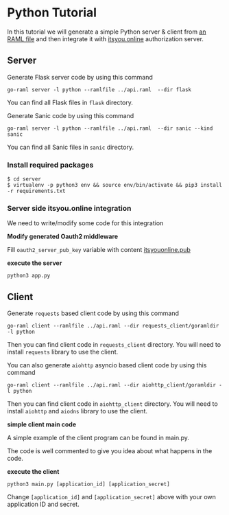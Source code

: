 # Python Tutorial

In this tutorial we will generate a simple Python server & client from [an RAML file](../api.raml) and then integrate it
with [itsyou.online](https://www.itsyou.online/) authorization server.


## Server

Generate Flask server code by using this command

```
go-raml server -l python --ramlfile ../api.raml  --dir flask
```

You can find all Flask files in `flask` directory.

Generate Sanic code by using this command

```
go-raml server -l python --ramlfile ../api.raml  --dir sanic --kind sanic
```

You can find all Sanic files in `sanic` directory.


### Install required packages

```
$ cd server
$ virtualenv -p python3 env && source env/bin/activate && pip3 install -r requirements.txt
```

### Server side itsyou.online integration

We need to write/modify some code for this integration


**Modify generated Oauth2 middleware**

Fill `oauth2_server_pub_key` variable with content [itsyouonline.pub](../itsyouonline.pub)

**execute the server**

```python3 app.py```


## Client

Generate `requests` based client code by using this command

```
go-raml client --ramlfile ../api.raml --dir requests_client/goramldir -l python
```
Then you can find client code in `requests_client` directory.
You will need to install `requests` library to use the client.


You can also generate `aiohttp` asyncio based client code by using this command

```
go-raml client --ramlfile ../api.raml --dir aiohttp_client/goramldir -l python
```

Then you can find client code in `aiohttp_client` directory.
You will need to install `aiohttp` and `aiodns` library to use the client.


**simple client main code**

A simple example of the client program can be found in main.py.

The code is well commented to give you idea about what happens in the code.

**execute the client**

`python3 main.py [application_id] [application_secret]`

Change `[application_id]` and `[application_secret]` above with your own application ID and secret.
